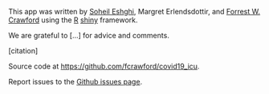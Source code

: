 This app was written by [Soheil Eshghi](http://www.soheileshghi.com/), Margret Erlendsdottir, and [Forrest W. Crawford](http://www.crawfordlab.io) using the [R](http://www.r-project.org) [shiny](http://shiny.rstudio.com/) framework.  

We are grateful to [...] for advice and comments.  

[citation]

Source code at <https://github.com/fcrawford/covid19_icu>. 

Report issues to the [Github issues page](https://github.com/fcrawford/covid19_icu/issues). 







